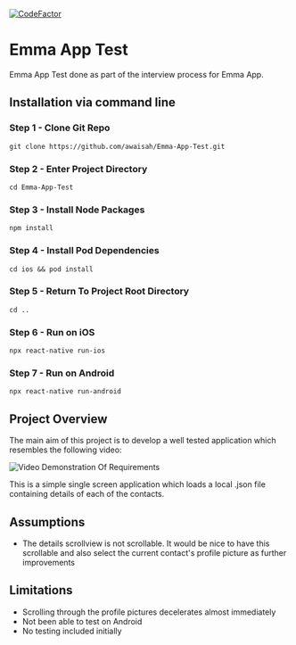 [![CodeFactor](https://www.codefactor.io/repository/github/awaisah/emma-app-test/badge)](https://www.codefactor.io/repository/github/awaisah/emma-app-test)

# Emma App Test
Emma App Test done as part of the interview process for Emma App.

## Installation via command line
### Step 1 - Clone Git Repo
```git clone https://github.com/awaisah/Emma-App-Test.git```
### Step 2 - Enter Project Directory
```cd Emma-App-Test```
### Step 3 - Install Node Packages
```npm install```
### Step 4 - Install Pod Dependencies
```cd ios && pod install```
### Step 5 - Return To Project Root Directory
```cd ..```
### Step 6 - Run on iOS
```npx react-native run-ios```
### Step 7 - Run on Android
```npx react-native run-android```

## Project Overview
The main aim of this project is to develop a well tested application which resembles the following video:

![Video Demonstration Of Requirements](https://user-images.githubusercontent.com/19827912/129479976-cb113001-2f96-4f1b-be0c-f1ffdfefe702.gif)

This is a simple single screen application which loads a local .json file containing details of each of the contacts.

## Assumptions

* The details scrollview is not scrollable. It would be nice to have this scrollable and also select the current contact's profile picture as further improvements

## Limitations

* Scrolling through the profile pictures decelerates almost immediately
* Not been able to test on Android
* No testing included initially
